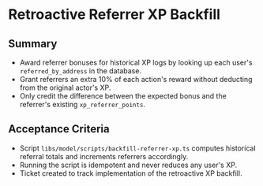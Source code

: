 # Retroactive Referrer XP Backfill

## Summary
- Award referrer bonuses for historical XP logs by looking up each user's `referred_by_address` in the database.
- Grant referrers an extra 10% of each action's reward without deducting from the original actor's XP.
- Only credit the difference between the expected bonus and the referrer's existing `xp_referrer_points`.

## Acceptance Criteria
- Script `libs/model/scripts/backfill-referrer-xp.ts` computes historical referral totals and increments referrers accordingly.
- Running the script is idempotent and never reduces any user's XP.
- Ticket created to track implementation of the retroactive XP backfill.
